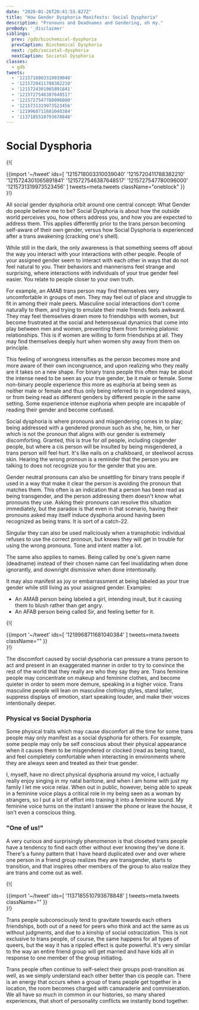 ```yaml
---
date: "2020-01-26T20:41:55.827Z"
title: "How Gender Dysphoria Manifests: Social Dysphoria"
description: "Pronouns and Deadnames and Gendering, oh my."
preBody: '_disclaimer'
siblings:
  prev: /gdb/biochemical-dysphoria
  prevCaption: Biochemical Dysphoria
  next: /gdb/societal-dysphoria
  nextCaption: Societal Dysphoria
classes:
  - gdb
tweets:
  - '1215718003310039040'
  - '1215720411788382210'
  - '1215724301065891841'
  - '1215727546387648517'
  - '1215727547780096000'
  - '1215731319973523456'
  - '1219968711681040384'
  - '1137185510793678848'
---
```


# Social Dysphoria

{!{ <div class="gutter">{{import '~/tweet' ids=[
  '1215718003310039040'
  '1215720411788382210'
  '1215724301065891841'
  '1215727546387648517'
  '1215727547780096000'
  '1215731319973523456'
] tweets=meta.tweets className="oneblock" }} </div> }!}

All social gender dysphoria orbit around one central concept: What Gender do people believe me to be? Social Dysphoria is about how the outside world perceives you, how others address you, and how you are expected to address them. This applies differently prior to the trans person becoming self-aware of their own gender, versus how Social Dysphoria is experienced after a trans awakening (cracking one's shell).

While still in the dark, the only awareness is that something seems off about the way you interact with your interactions with other people. People of your assigned gender seem to interact with each other in ways that do not feel natural to you. Their behaviors and mannerisms feel strange and surprising, where interactions with individuals of your true gender feel easier. You relate to people closer to your own truth.

For example, an AMAB trans person may find themselves very uncomfortable in groups of men. They may feel out of place and struggle to fit in among their male peers. Masculine social interactions don't come naturally to them, and trying to emulate their male friends feels awkward. They may feel themselves drawn more to friendships with women, but become frustrated at the social and heterosexual dynamics that come into play between men and women, preventing them from forming platonic relationships. This is if women are willing to form friendships at all. They may find themselves deeply hurt when women shy away from them on principle.

This feeling of wrongness intensifies as the person becomes more and more aware of their own incongruence, and upon realizing who they really are it takes on a new shape. For binary trans people this often may be about the intense need to be seen as your true gender, be it male or female. Some non-binary people experience this more as euphoria at being seen as neither male or female and thus only being referred to in ungendered ways, or from being read as different genders by different people in the same setting. Some experience intense euphoria when people are incapable of reading their gender and become confused.

Social dysphoria is where pronouns and misgendering comes in to play; being addressed with a gendered pronoun such as she, he, him, or her which is not the pronoun that aligns with our gender is extremely discomforting. Granted, this is true for *all* people, including cisgender people, but where a cis person will be insulted by being misgendered, a trans person will feel hurt. It's like nails on a chalkboard, or steelwool across skin. Hearing the wrong pronoun is a reminder that the person you are talking to does not recognize you for the gender that you are.

Gender neutral pronouns can also be unsettling for binary trans people if used in a way that make it clear the person is avoiding the pronoun that matches them. This often is an indication that a person has been read as being transgender, and the person addressing them doesn't know what pronouns they use. Asking their pronouns can resolve this situation immediately, but the paradox is that even in that scenario, having their pronouns asked may itself induce dysphoria around having been recognized as being trans. It is sort of a catch-22.

Singular they can also be used maliciously when a transphobic individual refuses to use the correct pronoun, but knows they will get in trouble for using the wrong pronouns. Tone and intent matter a lot.

The same also applies to names. Being called by one's given name (deadname) instead of their chosen name can feel invalidating when done ignorantly, and downright dismissive when done intentionally.

It may also manifest as joy or embarrassment at being labeled as your true gender while still living as your assigned gender. Examples:

- An AMAB person being labeled a girl, intending insult, but it causing them to blush rather than get angry.
- An AFAB person being called Sir, and feeling better for it.

{!{ <div class="gutter">{{import '~/tweet' ids=[
  '1219968711681040384'
] tweets=meta.tweets className="" }} </div> }!}

The discomfort caused by social dysphoria can pressure a trans person to act and present in an exaggerated manner in order to try to convince the rest of the world that they really are who they say they are. Trans feminine people may concentrate on makeup and feminine clothes, and become quieter in order to seem more demure, speaking in a higher voice. Trans masculine people will lean on masculine clothing styles, stand taller, suppress displays of emotion, start speaking louder, and make their voices intentionally deeper.

### Physical vs Social Dysphoria

Some physical traits which may cause discomfort all the time for some trans people may only manifest as a social dysphoria for others. For example, some people may only be self conscious about their physical appearance when it causes them to be misgendered or clocked (read as being trans), and feel completely comfortable when interacting in environments where they are always seen and treated as their true gender.

I, myself, have no direct physical dysphoria around my voice, I actually really enjoy singing in my natal baritone, and when I am home with just my family I let me voice relax. When out in public, however, being able to speak in a feminine voice plays a critical role in my being seen as a woman by strangers, so I put a lot of effort into training it into a feminine sound. My feminine voice turns on the instant I answer the phone or leave the house, it isn't even a conscious thing.

### "One of us!"

A very curious and surprisingly phenomenon is that closeted trans people have a tendency to find each other without ever knowing they've done it. There's a funny pattern that I have heard duplicated over and over where one person in a friend group realizes they are transgender, starts to transition, and that inspires other members of the group to also realize they are trans and come out as well.

{!{ <div class="gutter">{{import '~/tweet' ids=[
  '1137185510793678848'
] tweets=meta.tweets className="" }} </div> }!}

Trans people subconsciously tend to gravitate towards each others friendships, both out of a need for peers who think and act the same as us without judgments, and due to a kinship of social ostracization. This is not exclusive to trans people, of course, the same happens for all types of queers, but the way it has a rippled effect is quite powerful. It's very similar to the way an entire friend group will get married and have kids all in response to one member of the group initiating.

Trans people often continue to self-select their groups post-transition as well, as we simply understand each other better than cis people can. There is an energy that occurs when a group of trans people get together in a location, the room becomes charged with camaraderie and commiseration. We all have so much in common in our histories, so many shared experiences, that short of personality conflicts we instantly bond together.
